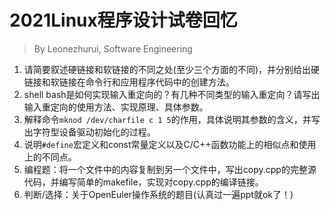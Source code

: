 # 2021Linux程序设计试卷回忆

> By Leonezhurui, Software Engineering



1. 请简要叙述硬链接和软链接的不同之处(至少三个方面的不同)，并分别给出硬链接和软链接在命令行和应用程序代码中的创建方法。
2. shell bash是如何实现输入重定向的？有几种不同类型的输入重定向？请写出输入重定向的使用方法、实现原理、具体参数。
3. 解释命令`mknod /dev/charfile c 1 5`的作用，具体说明其参数的含义，并写出字符型设备驱动初始化的过程。
4. 说明`#define`宏定义和const常量定义以及C/C++函数功能上的相似点和使用上的不同点。
5. 编程题：将一个文件中的内容复制到另一个文件中，写出copy.cpp的完整源代码，并编写简单的makefile，实现对copy.cpp的编译链接。
6. 判断/选择：关于OpenEuler操作系统的题目(认真过一遍ppt就ok了！)